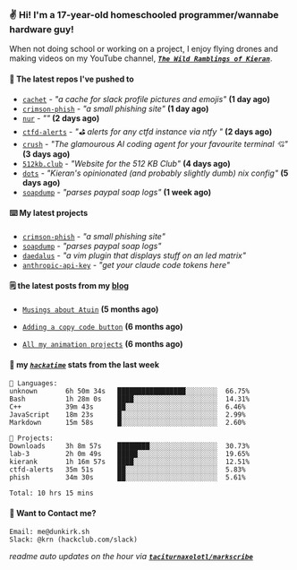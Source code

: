 ### ✌️ Hi! I'm a 17-year-old homeschooled programmer/wannabe hardware guy!

When not doing school or working on a project, I enjoy flying drones and making videos on my YouTube channel, [**_`The Wild Ramblings of Kieran`_**](https://youtube.com/@kieran.rambles).

#### 👷 The latest repos I've pushed to

- [`cachet`](https://github.com/taciturnaxolotl/cachet) - _"a cache for slack profile pictures and emojis"_ **(1 day ago)**
- [`crimson-phish`](https://github.com/taciturnaxolotl/crimson-phish) - _"a small phishing site"_ **(1 day ago)**
- [`nur`](https://github.com/charmbracelet/nur) - _""_ **(2 days ago)**
- [`ctfd-alerts`](https://github.com/taciturnaxolotl/ctfd-alerts) - _"⛳ alerts for any ctfd instance via ntfy "_ **(2 days ago)**
- [`crush`](https://github.com/charmbracelet/crush) - _"The glamourous AI coding agent for your favourite terminal 💘"_ **(3 days ago)**
- [`512kb.club`](https://github.com/kevquirk/512kb.club) - _"Website for the 512 KB Club"_ **(4 days ago)**
- [`dots`](https://github.com/taciturnaxolotl/dots) - _"Kieran's opinionated (and probably slightly dumb) nix config"_ **(5 days ago)**
- [`soapdump`](https://github.com/taciturnaxolotl/soapdump) - _"parses paypal soap logs"_ **(1 week ago)**

#### ⌨️ My latest projects

- [`crimson-phish`](https://github.com/taciturnaxolotl/crimson-phish) - _"a small phishing site"_
- [`soapdump`](https://github.com/taciturnaxolotl/soapdump) - _"parses paypal soap logs"_
- [`daedalus`](https://github.com/taciturnaxolotl/daedalus) - _"a vim plugin that displays stuff on an led matrix"_
- [`anthropic-api-key`](https://github.com/taciturnaxolotl/anthropic-api-key) - _"get your claude code tokens here"_

#### 🗒️ the latest posts from my [blog](https://dunkirk.sh)

- [`Musings about Atuin`](https://dunkirk.sh/blog/atuin/) **(5 months ago)**

- [`Adding a copy code button`](https://dunkirk.sh/blog/adding-a-copy-button/) **(6 months ago)**

- [`All my animation projects`](https://dunkirk.sh/blog/my-animations/) **(6 months ago)**



#### 📡 my [_`hackatime`_](https://waka.hackclub.com) stats from the last week

```text
💾 Languages:
unknown       6h 50m 34s   █████████████████░░░░░░░░  66.75%
Bash          1h 28m 0s    ████░░░░░░░░░░░░░░░░░░░░░  14.31%
C++           39m 43s      ██░░░░░░░░░░░░░░░░░░░░░░░  6.46%
JavaScript    18m 23s      █░░░░░░░░░░░░░░░░░░░░░░░░  2.99%
Markdown      15m 58s      █░░░░░░░░░░░░░░░░░░░░░░░░  2.60%

💼 Projects:
Downloads     3h 8m 57s    ████████░░░░░░░░░░░░░░░░░  30.73%
lab-3         2h 0m 49s    █████░░░░░░░░░░░░░░░░░░░░  19.65%
kierank       1h 16m 57s   ████░░░░░░░░░░░░░░░░░░░░░  12.51%
ctfd-alerts   35m 51s      ██░░░░░░░░░░░░░░░░░░░░░░░  5.83%
phish         34m 30s      ██░░░░░░░░░░░░░░░░░░░░░░░  5.61%

Total: 10 hrs 15 mins
```

#### 📮 Want to Contact me?

```text
Email: me@dunkirk.sh
Slack: @krn (hackclub.com/slack)
```

_readme auto updates on the hour via [**`taciturnaxolotl/markscribe`**](https://github.com/taciturnaxolotl/markscribe)_
